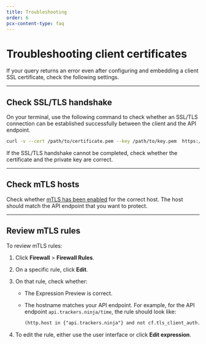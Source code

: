 ```yaml
---
title: Troubleshooting
order: 6
pcx-content-type: faq
---
```


# Troubleshooting client certificates

If your query returns an error even after configuring and embedding a client SSL certificate, check the following settings.

---

## Check SSL/TLS handshake

On your terminal, use the following command to check whether an SSL/TLS connection can be established successfully between the client and the API endpoint.

```bash
curl -v --cert /path/to/certificate.pem --key /path/to/key.pem  https://your-api-endpoint.com
```

If the SSL/TLS handshake cannot be completed, check whether the certificate and the private key are correct.

---

## Check mTLS hosts

Check whether [mTLS has been enabled](../enable-mtls) for the correct host. The host should match the API endpoint that you want to protect.

---

## Review mTLS rules

To review mTLS rules:

1. Click **Firewall** > **Firewall Rules**.
1. On a specific rule, click **Edit**.
1. On that rule, check whether:

   - The Expression Preview is correct.
   - The hostname matches your API endpoint. For example, for the API endpoint `api.trackers.ninja/time`, the rule should look like:

     ```txt
     (http.host in {"api.trackers.ninja"} and not cf.tls_client_auth.cert_verified)
     ```

1. To edit the rule, either use the user interface or click **Edit expression**.
